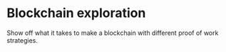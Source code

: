 # Blockchain exploration

Show off what it takes to make a blockchain with different proof of work
strategies.
